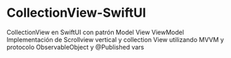 # CollectionView-SwiftUI
CollectionView en SwiftUI con patrón Model View ViewModel
Implementación de Scrollview vertical y collection View utilizando MVVM y protocolo ObservableObject y @Published vars
